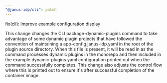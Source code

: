 ```yaml
---
"@janus-idp/cli": patch
---
```


fix(cli): Improve example configuration display

This change changes the CLI package-dynamic-plugins command to take
advantage of some dynamic plugin projects that have followed the
convention of maintaining a app-config.janus-idp.yaml in the root of the
plugin source directory. When this file is present, it will be read in
as the command processes dynamic plugins in the monorepo and then
included in the example dynamic-plugins.yaml configuration printed out
when the command successfully completes. This change also adjusts the
control flow where this is printed out to ensure it's after successful
completion of the container image.
